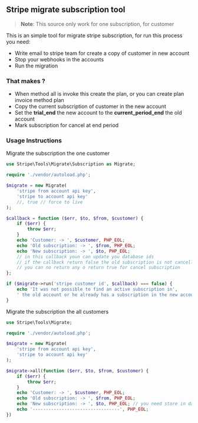 ## Stripe migrate subscription tool

> **Note**: This source only work for one subscription, for customer

This is an simple tool for migrate stripe subscription, for run this process you need:

- Write email to stripe team for create a copy of customer in new account
- Stop your webhooks in the accounts
- Run the migration

### That makes ?
- When method all is invoke this create the plan, or you can create plan invoice method plan
- Copy the current subscription of customer in the new account
- Set the **trial_end** the new account to the **current_period_end** the old account
- Mark subscription for cancel at end period

### Usage Instructions

Migrate the subscription the one customer

```php
use Stripe\Tools\Migrate\Subscription as Migrate;

require './vendor/autoload.php';

$migrate = new Migrate(
    'stripe from account api key',
    'stripe to account api key'
    //, true // force to live
);

$callback = function ($err, $to, $from, $customer) {
    if ($err) {
        throw $err;
    }
    echo 'Customer: -> ', $customer, PHP_EOL;
    echo 'Old subscription: -> ', $from, PHP_EOL;
    echo 'New subscription: -> ', $to, PHP_EOL;
    // in this callback youn can update you database ids
    // if the callback return false the old subscription is not cancelled
    // you can no return any o return true for cancel subscription
};

if ($migrate->run('stripe customer id', $callback) === false) {
    echo 'It was not possible to find an active subscription in',
    ' the old account or he already has a subscription in the new account';
}

```

Migrate the subscription the all customers

```php
use Stripe\Tools\Migrate;

require './vendor/autoload.php';

$migrate = new Migrate(
    'stripe from account api key',
    'stripe to account api key'
);

$migrate->all(function ($err, $to, $from, $customer) {
    if ($err) {
        throw $err;
    }
    echo 'Customer: -> ', $customer, PHP_EOL;
    echo 'Old subscription: -> ', $from, PHP_EOL;
    echo 'New subscription: -> ', $to, PHP_EOL; // you need store in database
    echo '---------------------------------', PHP_EOL;
})
```
